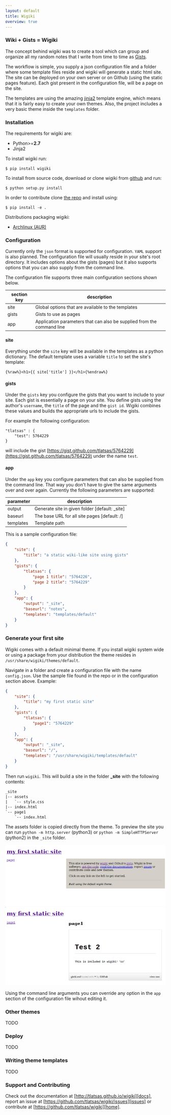 ```yaml
---
layout: default
title: Wigiki
overview: true
---
```


### Wiki + Gists = Wigiki

The concept behind wigiki was to create a tool which can group and organize all my random notes that I write from time to time as [Gists](https://gist.github.com/).

The workflow is simple, you supply a json configuration file and a folder where some template files reside and wigiki will generate a static html site. The site can be deployed on your own server or on Github (using the static pages feature). Each gist present in the configuration file, will be a page on the site.

The templates are using the amazing [jinja2](http://jinja.pocoo.org/docs/) template engine, which means that it is fairly easy to create your own themes. Also, the project includes a very basic theme inside the `templates` folder.

### Installation

The requirements for wigiki are:

* Python>=__2.7__
* Jinja2

To install wigiki run:

```
$ pip install wigiki
```

To install from source code, download or clone wigiki from [github][home] and run:

```
$ python setup.py install
```

In order to contribute clone [the repo][home] and install using:

```
$ pip install -e .
```

Distributions packaging wigiki:

* [Archlinux (AUR)][arch]

### Configuration

Currently only the `json` format is supported for configuration. `YAML` support is also planned. The configuration file will usually reside in your site's root directory. It includes options about the gists (pages) but it also supports options that you can also supply from the command line. 

The configuration file supports three main configuration sections shown below.

section key | description
--- | ---
site | Global options that are available to the templates
gists | Gists to use as pages
app | Application parameters that can also be supplied from the command line

#### site

Everything under the `site` key will be available in the templates as a python dictionary. The default template uses a variable `title` to set the site's template:

```
{%raw%}<h1>{{ site['title'] }}</h1>{%endraw%}
```

#### gists

Under the `gists` key you configure the gists that you want to include to your site. Each gist is essentially a page on your site. You define gists using the author's `username`, the `title` of the page and the `gist id`. Wigiki combines these values and builds the appropriate urls to include the gists.

For example the following configuration:

```
"tlatsas" : {
    "test": 5764229
}
```

will include the gist [https://gist.github.com/tlatsas/5764229](https://gist.github.com/tlatsas/5764229) under the name `test`.

#### app

Under the `app` key you configure parameters that can also be supplied from the command line. That way you don't have to give the same arguments over and over again. Currently the following parameters are supported:

parameter | description
--- | ---
output | Generate site in given folder [default: _site]
baseurl | The base URL for all site pages [default: /]
templates | Template path

This is a sample configuration file:

```json
{
    "site": {
        "title": "a static wiki-like site using gists"
    },
    "gists": {
        "tlatsas": {
            "page 1 title": "5764226",
            "page 2 title": "5764229"
        }
    },
    "app": {
        "output": "_site",
        "baseurl": "notes",
        "templates": "templates/default"
    }
}
```

### Generate your first site

Wigiki comes with a default minimal theme. If you install wigiki system wide or
using a package from your distribution the theme resides in
`/usr/share/wigiki/themes/default`.

Navigate in a folder and create a configuration file with the name `config.json`.
Use the sample file found in the repo or in the configuration section above. Example:

```json
{
    "site": {
        "title": "my first static site"
    },
    "gists": {
        "tlatsas": {
            "page1": "5764229"
        }
    },
    "app": {
        "output": "_site",
        "baseurl": "/",
        "templates": "/usr/share/wigiki/templates/default"
    }
}
```

Then run `wigiki`. This will build a site in the folder **_site** with the following contents:

```
_site
|-- assets
|   `-- style.css
|-- index.html
`-- page1
    `-- index.html
```

The assets folder is copied directly from the theme. To preview the site you can run
`python -m http.server` (python3) or `python -m SimpleHTTPServer` (python2) in the `_site` folder.

![frontpage](images/doc/front.png)
![page1](images/doc/page1.png)


Using the command line arguments you can override any option in the `app` section of the configuration
file wihout editing it.


### Other themes

TODO

### Deploy

TODO

### Writing theme templates

TODO

### Support and Contributing

Check out the documentation at [http://tlatsas.github.io/wigiki][docs], report an
issue at [https://github.com/tlatsas/wigiki/issues][issues] or contribute at
[https://github.com/tlatsas/wigiki][home].


[home]: https://github.com/tlatsas/wigiki
[docs]: http://tlatsas.github.io/wigiki
[issues]: https://github.com/tlatsas/wigiki/issues
[arch]: https://aur.archlinux.org/packages/wigiki-git/

